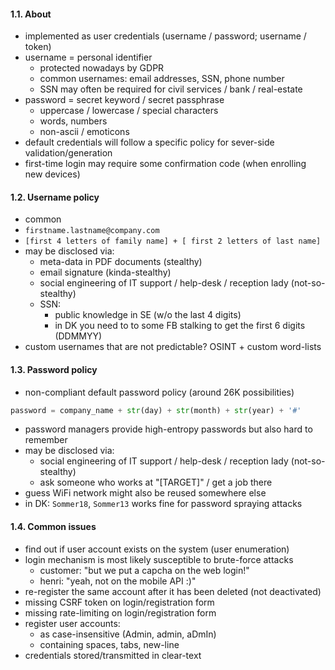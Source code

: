 #### 1.1. About

- implemented as user credentials (username / password; username / token)
- username = personal identifier
  - protected nowadays by GDPR
  - common usernames: email addresses, SSN, phone number
  - SSN may often be required for civil services / bank / real-estate
- password = secret keyword / secret passphrase
  - uppercase / lowercase / special characters
  - words, numbers
  - non-ascii / emoticons
- default credentials will follow a specific policy for sever-side validation/generation
- first-time login may require some confirmation code (when enrolling new devices)


#### 1.2. Username policy

- common 
 - `firstname.lastname@company.com`
 - `[first 4 letters of family name] + [ first 2 letters of last name]`
- may be disclosed via:
  - meta-data in PDF documents (stealthy)
  - email signature (kinda-stealthy)
  - social engineering of IT support / help-desk / reception lady (not-so-stealthy)
  - SSN: 
    - public knowledge in SE (w/o the last 4 digits)
    - in DK you need to to some FB stalking to get the first 6 digits (DDMMYY)
- custom usernames that are not predictable? OSINT + custom word-lists


#### 1.3. Password policy

- non-compliant default password policy (around 26K possibilities)
```python
password = company_name + str(day) + str(month) + str(year) + '#'
```
- password managers provide high-entropy passwords but also hard to remember
- may be disclosed via:
  - social engineering of IT support / help-desk / reception lady (not-so-stealthy)
  - ask someone who works at "[TARGET]" / get a job there
- guess WiFi network might also be reused somewhere else
- in DK: `Sommer18`, `Sommer13` works fine for password spraying attacks


#### 1.4. Common issues

- find out if user account exists on the system (user enumeration)
- login mechanism is most likely susceptible to brute-force attacks
  - customer: "but we put a capcha on the web login!"
  - henri: "yeah, not on the mobile API :)"
- re-register the same account after it has been deleted (not deactivated)
- missing CSRF token on login/registration form
- missing rate-limiting on login/registration form
- register user accounts:
  - as case-insensitive (Admin, admin, aDmIn)
  - containing spaces, tabs, new-line
- credentials stored/transmitted in clear-text
